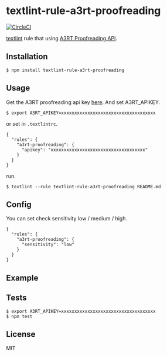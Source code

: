 # textlint-rule-a3rt-proofreading

[![CircleCI](https://circleci.com/gh/sters/textlint-rule-a3rt-proofreading.svg?style=svg)](https://circleci.com/gh/sters/textlint-rule-a3rt-proofreading)

[textlint](https://github.com/textlint/textlint) rule that using [A3RT Proofreading API](https://a3rt.recruit-tech.co.jp/product/proofreadingAPI/).


## Installation

```
$ npm install textlint-rule-a3rt-proofreading
```

## Usage

Get the A3RT proofreading api key [here](https://a3rt.recruit-tech.co.jp/product/proofreadingAPI/).
And set A3RT_APIKEY.

```
$ export A3RT_APIKEY=xxxxxxxxxxxxxxxxxxxxxxxxxxxxxxxxxxxx
```

or set in `.textlintrc`.

```
{
  "rules": {
    "a3rt-proofreading": {
      "apikey": "xxxxxxxxxxxxxxxxxxxxxxxxxxxxxxxxxxxx"
    }
  }
}
```

run.

```
$ textlint --rule textlint-rule-a3rt-proofreading README.md
```

## Config

You can set check sensitivity low / medium / high.

```
{
  "rules": {
    "a3rt-proofreading": {
      "sensitivity": "low"
    }
  }
}
```

## Example



## Tests

```
$ export A3RT_APIKEY=xxxxxxxxxxxxxxxxxxxxxxxxxxxxxxxxxxxx
$ npm test
```

## License

MIT
